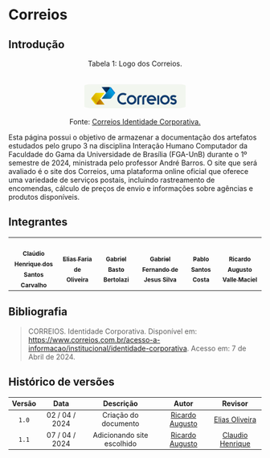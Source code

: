 # Correios

## Introdução

<div style="text-align: center">
<p> Tabela 1: Logo dos Correios. </p>
</div>

<center><br><img style="border: 1px solid white; border-radius: 10%" src="assets/correios-logo.png" width = 40%></center>

<div style="text-align: center">
<p> Fonte: <a href="https://www.correios.com.br/acesso-a-informacao/institucional/identidade-corporativa">Correios Identidade Corporativa.</a> </p>
</div>

Esta página possui o objetivo de armazenar a documentação dos artefatos estudados pelo grupo 3 na disciplina Interação Humano Computador da Faculdade do Gama da Universidade de Brasília (FGA-UnB) durante o 1º semestre de 2024, ministrada pelo professor André Barros. O site que será avaliado é o site dos Correios, uma plataforma online oficial que oferece uma variedade de serviços postais, incluindo rastreamento de encomendas, cálculo de preços de envio e informações sobre agências e produtos disponíveis.


## Integrantes

<table>
  <tr>
    <td align="center"><a href="https://github.com/claudiohsc"><img style="border-radius: 60%;" src="https://github.com/claudiohsc.png" width="200px;" alt=""/><br /><sub><b>Claúdio Henrique dos Santos Carvalho</b></sub></a><br />
    <td align="center"><a href="https://github.com/EliasOliver21"><img style="border-radius: 60%;" src="https://github.com/EliasOliver21.png" width="200px;" alt=""/><br /><sub><b>Elias Faria de Oliveira</b></sub></a><br /><a href="Link git" title="Rocketseat"></a></td>
    <td align="center"><a href="https://github.com/Bertolazi"><img style="border-radius: 60%;" src="https://github.com/Bertolazi.png" width="200px;" alt=""/><br /><sub><b>Gabriel Basto Bertolazi</b></sub></a><br />
    <td align="center"><a href="https://github.com/MMcLovin"><img style="border-radius: 60%;" src="https://github.com/MMcLovin.png" width="200px;" alt=""/><br /><sub><b>Gabriel Fernando de Jesus Silva</b></sub></a><br /><a href="Link git" title="Rocketseat"></a></td>
    <td align="center"><a href="https://github.com/pabloheika"><img style="border-radius: 60%;" src="https://github.com/pabloheika.png" width="200px;" alt=""/><br /><sub><b>Pablo Santos Costa</b></sub></a><br />
    <td align="center"><a href="https://github.com/avmricardo"><img style="border-radius: 60%;" src="https://github.com/avmricardo.png" width="200px;" alt=""/><br /><sub><b>Ricardo Augusto Valle Maciel</b></sub></a><br />
  </tr>
</table>

## Bibliografia

> CORREIOS. Identidade Corporativa. Disponível em: <https://www.correios.com.br/acesso-a-informacao/institucional/identidade-corporativa>. Acesso em: 7 de Abril de 2024.

## Histórico de versões
| Versão | Data | Descrição | Autor | Revisor
| :-: | :-: | :-: | :-: | :-:
|`1.0`| 02 / 04 / 2024 | Criação do documento | [Ricardo Augusto](https://github.com/avmricardo) | [Elias Oliveira](https://github.com/EliasOliver21)
|`1.1`| 07 / 04 / 2024 | Adicionando site escolhido | [Ricardo Augusto](https://github.com/avmricardo) | [Claudio Henrique](https://github.com/claudiohsc)
